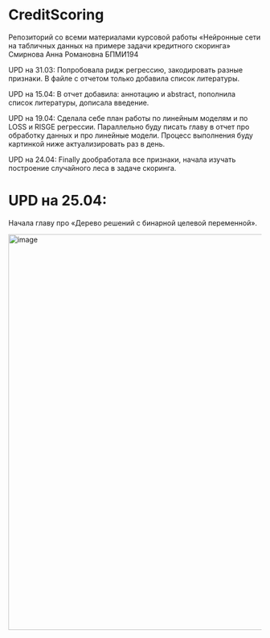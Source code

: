 # CreditScoring

Репозиторий со всеми материалами курсовой работы «Нейронные сети на табличных данных на примере задачи кредитного скоринга»
Смирнова Анна Романовна БПМИ194


UPD на 31.03:
Попробовала ридж регрессию, закодировать разные признаки. В файле с отчетом только добавила список литературы.

UPD на 15.04:
В отчет добавила: аннотацию и abstract, пополнила список литературы, дописала введение. 

UPD на 19.04:
Сделала себе план работы по линейным моделям и по LOSS и RISGE регрессии. Параллельно буду писать главу в отчет про обработку данных и про линейные модели. Процесс выполнения буду картинкой ниже актуализировать раз в день.

UPD на 24.04:
Finally дообработала все признаки, начала изучать построение случайного леса в задаче скоринга.

# UPD на 25.04:
Начала главу про «Дерево решений с бинарной целевой переменной». 

<img width="786" alt="image" src="https://user-images.githubusercontent.com/79585229/164995318-8ea085a5-acda-44bb-a816-52917486bfcf.png">

